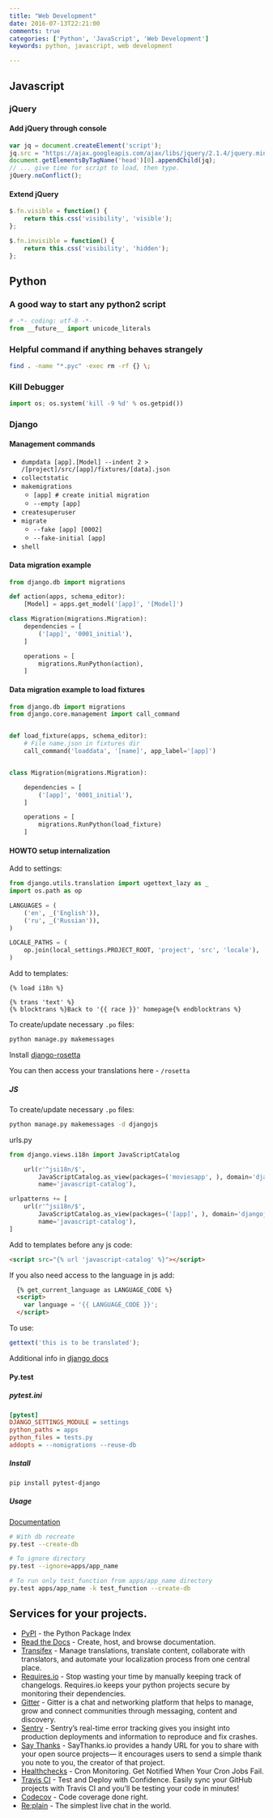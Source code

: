 ```yaml
---
title: "Web Development"
date: 2016-07-13T22:21:00
comments: true
categories: ['Python', 'JavaScript', 'Web Development']
keywords: python, javascript, web development

---
```

## Javascript

### jQuery
#### Add jQuery through console

```javascript
var jq = document.createElement('script');
jq.src = "https://ajax.googleapis.com/ajax/libs/jquery/2.1.4/jquery.min.js";
document.getElementsByTagName('head')[0].appendChild(jq);
// ... give time for script to load, then type.
jQuery.noConflict();
```

#### Extend jQuery

```javascript
$.fn.visible = function() {
    return this.css('visibility', 'visible');
};

$.fn.invisible = function() {
    return this.css('visibility', 'hidden');
};
```

## Python
### A good way to start any python2 script
```python
# -*- coding: utf-8 -*-
from __future__ import unicode_literals
```

### Helpful command if anything behaves strangely
```bash
find . -name "*.pyc" -exec rm -rf {} \;
```

### Kill Debugger
```python
import os; os.system('kill -9 %d' % os.getpid())
```

### Django

#### Management commands

* `dumpdata [app].[Model] --indent 2 > /[project]/src/[app]/fixtures/[data].json`
* `collectstatic`
* `makemigrations`
    - `[app] # create initial migration`
    - `--empty [app]`
* `createsuperuser`
* `migrate`
    - `--fake [app] [0002]`
    - `--fake-initial [app]`
* `shell`

#### Data migration example
```python
from django.db import migrations

def action(apps, schema_editor):
    [Model] = apps.get_model('[app]', '[Model]')

class Migration(migrations.Migration):
    dependencies = [
        ('[app]', '0001_initial'),
    ]

    operations = [
        migrations.RunPython(action),
    ]
```

#### Data migration example to load fixtures

```python
from django.db import migrations
from django.core.management import call_command


def load_fixture(apps, schema_editor):
    # File name.json in fixtures dir
    call_command('loaddata', '[name]', app_label='[app]')


class Migration(migrations.Migration):

    dependencies = [
        ('[app]', '0001_initial'),
    ]

    operations = [
        migrations.RunPython(load_fixture)
    ]
```

#### HOWTO setup internalization
Add to settings:

```python
from django.utils.translation import ugettext_lazy as _
import os.path as op

LANGUAGES = (
    ('en', _('English')),
    ('ru', _('Russian')),
)

LOCALE_PATHS = (
    op.join(local_settings.PROJECT_ROOT, 'project', 'src', 'locale'),
)
```

Add to templates:

```
{% load i18n %}

{% trans 'text' %}
{% blocktrans %}Back to '{{ race }}' homepage{% endblocktrans %}
```

To create/update necessary `.po` files:

```bash
python manage.py makemessages
```

Install [django-rosetta](https://pypi.python.org/pypi/django-rosetta)

You can then access your translations here - `/rosetta`

##### JS

To create/update necessary `.po` files:

```bash
python manage.py makemessages -d djangojs
```

urls.py

```python
from django.views.i18n import JavaScriptCatalog

    url(r'^jsi18n/$',
        JavaScriptCatalog.as_view(packages=('moviesapp', ), domain='djangojs'),
        name='javascript-catalog'),

urlpatterns += [
    url(r'^jsi18n/$',
        JavaScriptCatalog.as_view(packages=('[app]', ), domain='djangojs'),
        name='javascript-catalog'),
]
```

Add to templates before any js code:

```html
<script src="{% url 'javascript-catalog' %}"></script>
```

If you also need access to the language in js add:

```html
  {% get_current_language as LANGUAGE_CODE %}
  <script>
    var language = '{{ LANGUAGE_CODE }}';
  </script>
```

To use:

```js
gettext('this is to be translated');
```

Additional info in [django docs](https://docs.djangoproject.com/en/dev/topics/i18n/translation/)

#### Py.test

##### pytest.ini

```ini
[pytest]
DJANGO_SETTINGS_MODULE = settings
python_paths = apps
python_files = tests.py
addopts = --nomigrations --reuse-db
```

##### Install
```bash
pip install pytest-django
```

##### Usage
[Documentation](http://pytest.org/latest/usage.html#usage)

```bash
# With db recreate
py.test --create-db

# To ignore directory
py.test --ignore=apps/app_name

# To run only test_function from apps/app_name directory
py.test apps/app_name -k test_function --create-db
```

## Services for your projects.
* [PyPI](https://pypi.python.org) - the Python Package Index
* [Read the Docs](https://readthedocs.io) - Create, host, and browse documentation.
* [Transifex](https://www.transifex.com/) - Manage translations, translate content, collaborate with translators, and automate your localization process from one central place.
* [Requires.io](https://requires.io/) - Stop wasting your time by manually keeping track of changelogs. Requires.io keeps your python projects secure by monitoring their dependencies.
* [Gitter](https://gitter.im/) - Gitter is a chat and networking platform that helps to manage, grow and connect communities through messaging, content and discovery.
* [Sentry](https://sentry.io) - Sentry’s real-time error tracking gives you insight into production deployments and information to reproduce and fix crashes.
* [Say Thanks](https://saythanks.io/) - SayThanks.io provides a handy URL for you to share with your open source projects— it encourages users to send a simple thank you note to you, the creator of that project.
* [Healthchecks](https://healthchecks.io/checks/) - Cron Monitoring. Get Notified When Your Cron Jobs Fail.
* [Travis CI](https://travis-ci.org) - Test and Deploy with Confidence. Easily sync your GitHub projects with Travis CI and you’ll be testing your code in minutes!
* [Codecov](https://codecov.io) - Code coverage done right.
* [Re:plain](https://replain.cc) - The simplest live chat in the world.
